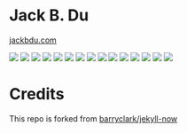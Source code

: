 # Jack B. Du

[jackbdu.com](http://jackbdu.com)

![](/media/projects/this-is-where-i-live/thumb.jpg)
![](/media/projects/home-series/thumb.jpg)
![](/media/projects/minus-e/thumb.jpg)
![](/media/projects/mandarinizer/thumb.jpg)
![](/media/projects/straight-lines/thumb.jpg)
![](/media/projects/dark-and-light/thumb.jpg)
![](/media/projects/mother-and-father/thumb.jpg)
![](/media/projects/untitled/thumb.jpg)
![](/media/projects/shirkys-eye/thumb.jpg)
![](/media/projects/self-portrait/thumb.jpg)
![](/media/projects/redrawer/thumb.jpg)
![](/media/projects/joy-mouse/thumb.jpg)
![](/media/projects/frogs/thumb.jpg)
![](/media/projects/swallows/thumb.jpg)
![](/media/projects/fruits-and-vegetables/thumb.jpg)

# Credits

This repo is forked from [barryclark/jekyll-now](https://github.com/barryclark/jekyll-now)
